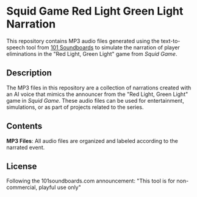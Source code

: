 # Squid Game Red Light Green Light Narration

This repository contains MP3 audio files generated using the text-to-speech tool from [101 Soundboards](https://www.101soundboards.com/tts/1135526-squid-game-announcer-lady-tts-computer-ai-voice#goog_rewarded) to simulate the narration of player eliminations in the "Red Light, Green Light" game from *Squid Game*.

## Description

The MP3 files in this repository are a collection of narrations created with an AI voice that mimics the announcer from the "Red Light, Green Light" game in *Squid Game*. These audio files can be used for entertainment, simulations, or as part of projects related to the series.

## Contents

**MP3 Files**: All audio files are organized and labeled according to the narrated event.

## License

Following the 101soundboards.com announcement: "This tool is for non-commercial, playful use only"
